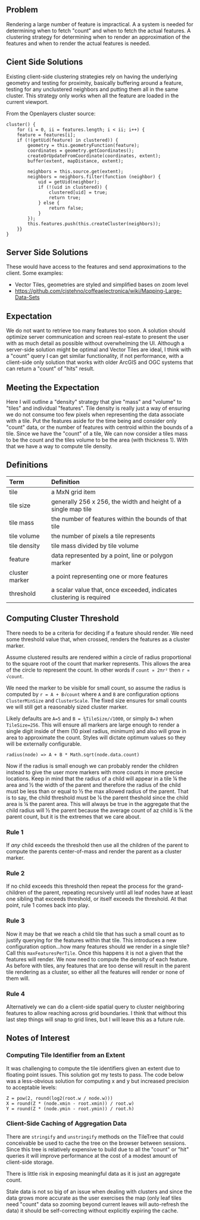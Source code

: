 ## Problem
Rendering a large number of feature is impractical.  A a system is needed for determining when to fetch "count" and when to fetch the actual features.  A clustering strategy for determining when to render an approximation of the features and when to render the actual features is needed.

## Cient Side Solutions
Existing client-side clustering strategies rely on having the underlying geometry and testing for proximity, basically buffering around a feature, testing for any unclustered neighbors and putting them all in the same cluster.  This strategy only works when all the feature are loaded in the current viewport.

From the Openlayers cluster source:

    cluster() {
        for (i = 0, ii = features.length; i < ii; i++) {
        feature = features[i];
        if (!(getUid(feature) in clustered)) {
            geometry = this.geometryFunction(feature);
            coordinates = geometry.getCoordinates();
            createOrUpdateFromCoordinate(coordinates, extent);
            buffer(extent, mapDistance, extent);

            neighbors = this.source.get(extent);
            neighbors = neighbors.filter(function (neighbor) {
                uid = getUid(neighbor);
                if (!(uid in clustered)) {
                    clustered[uid] = true;
                    return true;
                } else {
                    return false;
                }
            });
            this.features.push(this.createCluster(neighbors));
        }}
    }

## Server Side Solutions
These would have access to the features and send approximations to the client.  Some examples:
* Vector Tiles, geometries are styled and simplified bases on zoom level
* https://github.com/cjstehno/coffeaelectronica/wiki/Mapping-Large-Data-Sets

## Expectation
We do not want to retrieve too many features too soon.  A solution should optimize server communication and screen real-estate to present the user with as much detail as possible without overwhelming the UI.  Although a server-side solution might be optimal and Vector Tiles are ideal, I think with a "count" query I can get similar functionality, if not performance, with a client-side only solution that works with older ArcGIS and OGC systems that can return a "count" of "hits" result.

## Meeting the Expectation
Here I will outline a "density" strategy that give "mass" and "volume" to "tiles" and individual "features".  Tile density is really just a way of ensuring we do not consume too few pixels when representing the data associate with a tile.  Put the features aside for the time being and consider only "count" data, or the number of features with centroid within the bounds of a tile.  Since we have the "count" of a tile, We can now consider a tiles mass to be the count and the tiles volume to be the area (with thickness 1).  With that we have a way to compute tile density.

## Definitions
| Term | Definition |
|:-|:-|
|tile|a MxN grid item|
|tile size|generally 256 x 256, the width and height of a single map tile|
|tile mass|the number of features within the bounds of that tile|
|tile volume|the number of pixels a tile represents|
|tile density|tile mass divided by tile volume|
|feature|data represented by a point, line or polygon marker|
|cluster marker|a point representing one or more features|
|threshold|a scalar value that, once exceeded, indicates clustering is required|

## Computing Cluster Threshold
There needs to be a criteria for deciding if a feature should render.  We need some threshold value that, when crossed, renders the features as a cluster marker.

Assume clustered results are rendered within a circle of radius proportional to the square root of the count that marker represents.  This allows the area of the circle to represent the count.  In other words if `count ∝ 2πr²` then `r ∝ √count`.

We need the marker to be visible for small count, so assume the radius is computed by `r = A + B√count` where `A` and `B` are configuration options `ClusterMinSize` and `ClusterScale`. The fixed size ensures for small counts we will still get a reasonably sized cluster marker.

Likely defaults are `A=5` and `B = ⅜TileSize/√1000`, or simply `B=3` when `TileSize=256`.  This will ensure all markers are large enough to render a single digit inside of them (10 pixel radius, minimum) and also will grow in area to approximate the count.  Styles will dictate optimum values so they will be externally configurable.

    radius(node) => A + B * Math.sqrt(node.data.count)

Now if the radius is small enough we can probably render the children instead to give the user more markers with more counts in more precise locations.  Keep in mind that the radius of a child will appear in a tile ¼ the area and ½ the width of the parent and therefore the radius of the child must be less than or equal to ½ the max allowed radius of the parent.  That is to say, the child threshold must be ¼ the parent theshold since the child area is ¼ the parent area.  This will always be true in the aggregate that the child radius will ½ the parent because the average count of az child is ¼ the parent count, but it is the extremes that we care about.  

### Rule 1
If *any* child exceeds the threshold then use all the children of the parent to compute the parents center-of-mass and render the parent as a cluster marker.  

### Rule 2
If no child exceeds this threshold then repeat the process for the grand-children of the parent, repeating recursively until all leaf nodes have at least one sibling that exceeds threshold, or itself exceeds the threshold.  At that point, rule 1 comes back into play.

### Rule 3
Now it may be that we reach a child tile that has such a small count as to justify querying for the features within that tile.  This introduces a new configuration option...how many features should we render in a single tile?  Call this `maxFeaturesPerTile`.
Once this happens it is not a given that the features will render.  We now need to compute the density of each feature.  As before with tiles, any features that are too dense will result in the parent tile rendering as a cluster, so either all the features will render or none of them will.  

### Rule 4
Alternatively we can do a client-side spatial query to cluster neighboring features to allow reaching across grid boundaries.  I think that without this last step things will snap to grid lines, but I will leave this as a future rule.

## Notes of Interest

### Computing Tile Identifier from an Extent
It was challenging to compute the tile identifiers given an extent due to floating point issues.  This solution got my tests to pass. The code below was a less-obvious solution for computing x and y but increased precision to acceptable levels:

    Z = pow(2, round(log2(root.w / node.w)))
    X = round(Z * (node.xmin - root.xmin)) / root.w)
    Y = round(Z * (node.ymin - root.ymin)) / root.h)

### Client-Side Caching of Aggregation Data
There are `stringify` and `unstringify` methods on the TileTree that could conceivable be used to cache the tree on the browser between sessions.  Since this tree is relatively expensive to build due to all the "count" or "hit" queries it will improve performance at the cost of a modest amount of client-side storage. 

There is little risk in exposing meaningful data as it is just an aggregate count.  

Stale data is not so big of an issue when dealing with clusters and since the data grows more accurate as the user exercises the map (only leaf tiles need "count" data so zooming beyond current leaves will auto-refresh the data) it should be self-correcting without explicitly expiring the cache.
